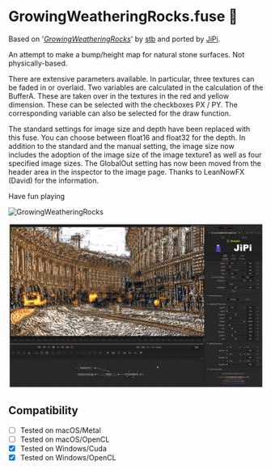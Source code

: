 GrowingWeatheringRocks.fuse :hammer:
===========

Based on '_[GrowingWeatheringRocks](https://www.shadertoy.com/view/ftSSDy)_' by [stb](https://www.shadertoy.com/user/stb) and ported by [JiPi](../../Site/Profiles/JiPi.md).

An attempt to make a bump/height map for natural stone surfaces. Not physically-based.

There are extensive parameters available. In particular, three textures can be faded in or overlaid. Two variables are calculated in the calculation of the BufferA. These are taken over in the textures in the red and yellow dimension. These can be selected with the checkboxes PX / PY. The corresponding variable can also be selected for the draw function.

The standard settings for image size and depth have been replaced with this fuse. You can choose between float16 and float32 for the depth. In addition to the standard and the manual setting, the image size now includes the adoption of the image size of the image texture1 as well as four specified image sizes. The GlobalOut setting has now been moved from the header area in the inspector to the image page. Thanks to LeanNowFX (David) for the information.

Have fun playing

![GrowingWeatheringRocks](https://user-images.githubusercontent.com/78935215/128998614-85759f48-e57a-4021-aebd-10a3bf5c138c.gif)


[![GrowingWeatheringRocks](GrowingWeatheringRocks.png)](GrowingWeatheringRocks.fuse)



## Compatibility
- [ ] Tested on macOS/Metal
- [ ] Tested on macOS/OpenCL
- [x] Tested on Windows/Cuda
- [x] Tested on Windows/OpenCL
